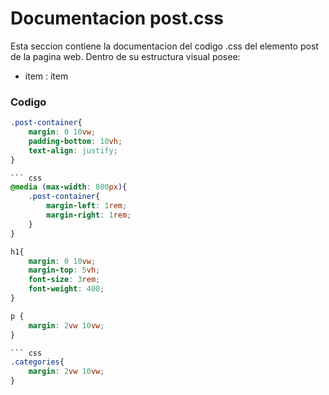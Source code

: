 # Documentacion post.css

Esta seccion contiene la documentacion del codigo .css del elemento post de la pagina web. Dentro de su estructura visual posee: 
* item : item

### Codigo

``` css
.post-container{
    margin: 0 10vw;
    padding-bottom: 10vh;
    text-align: justify;
}

``` css
@media (max-width: 800px){
    .post-container{
        margin-left: 1rem;
        margin-right: 1rem;
    }  
}
``` 

``` css
h1{
    margin: 0 10vw;
    margin-top: 5vh;
    font-size: 3rem;
    font-weight: 400;
}
``` 

``` css
p {
    margin: 2vw 10vw;
}

``` css
.categories{
    margin: 2vw 10vw;
}
``` 